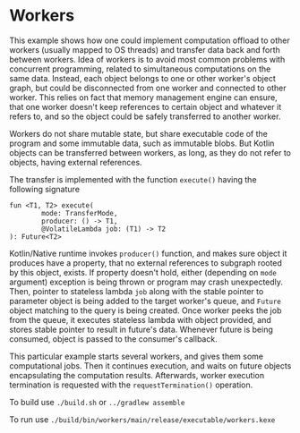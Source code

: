 # Workers

This example shows how one could implement computation offload to other workers
(usually mapped to OS threads) and transfer data back and forth between workers.
Idea of workers is to avoid most common problems with concurrent programming, related
to simultaneous computations on the same data. Instead, each object belongs to
one or other worker's object graph, but could be disconnected from one worker
and connected to other worker. This relies on fact that memory management
engine can ensure, that one worker doesn't keep references to certain object and
whatever it refers to, and so the object could be safely transferred to another worker.

Workers do not share mutable state, but share executable code of the program and some
immutable data, such as immutable blobs. But Kotlin objects can be transferred
between workers, as long, as they do not refer to objects, having external references.

The transfer is implemented with the function `execute()` having the following signature

    fun <T1, T2> execute(
            mode: TransferMode,
            producer: () -> T1,
            @VolatileLambda job: (T1) -> T2
    ): Future<T2>

Kotlin/Native runtime invokes `producer()` function, and makes sure object it produces
have a property, that no external references to subgraph rooted by this object, exists.
If property doesn't hold, either (depending on `mode` argument) exception is being thrown
or program may crash unexpectedly.
 Then, pointer to stateless lambda `job` along with the stable pointer to parameter object
is being added to the target worker's queue, and `Future` object matching to the query
is being created. Once worker peeks the job from the queue, it executes stateless lambda
with object provided, and stores stable pointer to result in future's data. Whenever
future is being consumed, object is passed to the consumer's callback.

This particular example starts several workers, and gives them some computational jobs.
Then it continues execution, and waits on future objects encapsulating the
computation results. Afterwards, worker execution termination is requested with the
`requestTermination()` operation.

To build use `./build.sh` or `../gradlew assemble`

To run use `./build/bin/workers/main/release/executable/workers.kexe`
